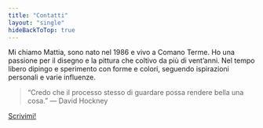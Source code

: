 ```yaml
---
title: "Contatti"
layout: "single"
hideBackToTop: true
---
```

Mi chiamo Mattia, sono nato nel 1986 e vivo a Comano Terme. Ho una passione per il disegno e la pittura che coltivo da più di vent’anni. Nel tempo libero dipingo e sperimento con forme e colori, seguendo ispirazioni personali e varie influenze.


> “Credo che il processo stesso di guardare possa rendere bella una cosa.” — David Hockney

[Scrivimi!](mailto:mattia.riccadonna@yahoo.it)